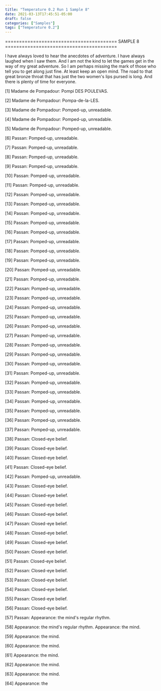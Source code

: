 ```yaml
---
title: "Temperature 0.2 Run 1 Sample 8"
date: 2021-03-13T17:45:51-05:00
draft: false
categories: ["Samples"]
tags: ["Temperature 0.2"]
---
```


======================================== SAMPLE 8 ========================================

I have always loved to hear the anecdotes of adventure. I have always laughed when I saw them. And I am not the kind to let the games get in the way of my great adventure. So I am perhaps missing the mark of those who tell you to get along just fine. At least keep an open mind.
The road to that great bronze throat that has just the two women's lips pursed is long. And there is plenty of time for everyone.

[1] Madame de Pompadour: Pompi DES POULEVAS.

[2] Madame de Pompadour: Pompa-de-la-LES.

[3] Madame de Pompadour: Pomped-up, unreadable.

[4] Madame de Pompadour: Pomped-up, unreadable.

[5] Madame de Pompadour: Pomped-up, unreadable.

[6] Passan: Pomped-up, unreadable.

[7] Passan: Pomped-up, unreadable.

[8] Passan: Pomped-up, unreadable.

[9] Passan: Pomped-up, unreadable.

[10] Passan: Pomped-up, unreadable.

[11] Passan: Pomped-up, unreadable.

[12] Passan: Pomped-up, unreadable.

[13] Passan: Pomped-up, unreadable.

[14] Passan: Pomped-up, unreadable.

[15] Passan: Pomped-up, unreadable.

[16] Passan: Pomped-up, unreadable.

[17] Passan: Pomped-up, unreadable.

[18] Passan: Pomped-up, unreadable.

[19] Passan: Pomped-up, unreadable.

[20] Passan: Pomped-up, unreadable.

[21] Passan: Pomped-up, unreadable.

[22] Passan: Pomped-up, unreadable.

[23] Passan: Pomped-up, unreadable.

[24] Passan: Pomped-up, unreadable.

[25] Passan: Pomped-up, unreadable.

[26] Passan: Pomped-up, unreadable.

[27] Passan: Pomped-up, unreadable.

[28] Passan: Pomped-up, unreadable.

[29] Passan: Pomped-up, unreadable.

[30] Passan: Pomped-up, unreadable.

[31] Passan: Pomped-up, unreadable.

[32] Passan: Pomped-up, unreadable.

[33] Passan: Pomped-up, unreadable.

[34] Passan: Pomped-up, unreadable.

[35] Passan: Pomped-up, unreadable.

[36] Passan: Pomped-up, unreadable.

[37] Passan: Pomped-up, unreadable.

[38] Passan: Closed-eye belief.

[39] Passan: Closed-eye belief.

[40] Passan: Closed-eye belief.

[41] Passan: Closed-eye belief.

[42] Passan: Pomped-up, unreadable.

[43] Passan: Closed-eye belief.

[44] Passan: Closed-eye belief.

[45] Passan: Closed-eye belief.

[46] Passan: Closed-eye belief.

[47] Passan: Closed-eye belief.

[48] Passan: Closed-eye belief.

[49] Passan: Closed-eye belief.

[50] Passan: Closed-eye belief.

[51] Passan: Closed-eye belief.

[52] Passan: Closed-eye belief.

[53] Passan: Closed-eye belief.

[54] Passan: Closed-eye belief.

[55] Passan: Closed-eye belief.

[56] Passan: Closed-eye belief.

[57] Passan: Appearance: the mind's regular rhythm.

[58] Appearance: the mind's regular rhythm. Appearance: the mind.

[59] Appearance: the mind.

[60] Appearance: the mind.

[61] Appearance: the mind.

[62] Appearance: the mind.

[63] Appearance: the mind.

[64] Appearance: the